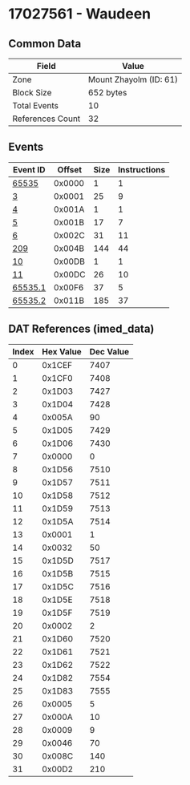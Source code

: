 # 17027561 - Waudeen

## Common Data

| Field            | Value                  |
|------------------|------------------------|
| Zone             | Mount Zhayolm (ID: 61) |
| Block Size       | 652 bytes              |
| Total Events     | 10                     |
| References Count | 32                     |

## Events

| Event ID                | Offset   |   Size |   Instructions |
|-------------------------|----------|--------|----------------|
| [65535](./65535.md)     | 0x0000   |      1 |              1 |
| [3](./3.md)             | 0x0001   |     25 |              9 |
| [4](./4.md)             | 0x001A   |      1 |              1 |
| [5](./5.md)             | 0x001B   |     17 |              7 |
| [6](./6.md)             | 0x002C   |     31 |             11 |
| [209](./209.md)         | 0x004B   |    144 |             44 |
| [10](./10.md)           | 0x00DB   |      1 |              1 |
| [11](./11.md)           | 0x00DC   |     26 |             10 |
| [65535.1](./65535.1.md) | 0x00F6   |     37 |              5 |
| [65535.2](./65535.2.md) | 0x011B   |    185 |             37 |

## DAT References (imed_data)

|   Index | Hex Value   |   Dec Value |
|---------|-------------|-------------|
|       0 | 0x1CEF      |        7407 |
|       1 | 0x1CF0      |        7408 |
|       2 | 0x1D03      |        7427 |
|       3 | 0x1D04      |        7428 |
|       4 | 0x005A      |          90 |
|       5 | 0x1D05      |        7429 |
|       6 | 0x1D06      |        7430 |
|       7 | 0x0000      |           0 |
|       8 | 0x1D56      |        7510 |
|       9 | 0x1D57      |        7511 |
|      10 | 0x1D58      |        7512 |
|      11 | 0x1D59      |        7513 |
|      12 | 0x1D5A      |        7514 |
|      13 | 0x0001      |           1 |
|      14 | 0x0032      |          50 |
|      15 | 0x1D5D      |        7517 |
|      16 | 0x1D5B      |        7515 |
|      17 | 0x1D5C      |        7516 |
|      18 | 0x1D5E      |        7518 |
|      19 | 0x1D5F      |        7519 |
|      20 | 0x0002      |           2 |
|      21 | 0x1D60      |        7520 |
|      22 | 0x1D61      |        7521 |
|      23 | 0x1D62      |        7522 |
|      24 | 0x1D82      |        7554 |
|      25 | 0x1D83      |        7555 |
|      26 | 0x0005      |           5 |
|      27 | 0x000A      |          10 |
|      28 | 0x0009      |           9 |
|      29 | 0x0046      |          70 |
|      30 | 0x008C      |         140 |
|      31 | 0x00D2      |         210 |
